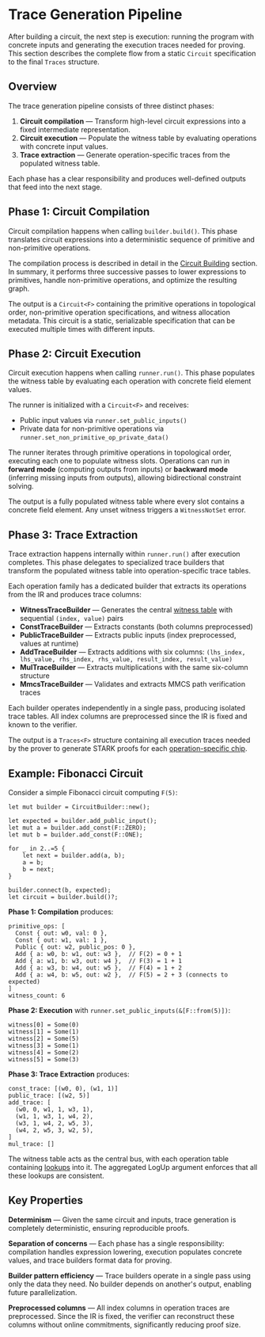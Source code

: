 # Trace Generation Pipeline

After building a circuit, the next step is execution: running the program with concrete inputs and generating the execution traces needed for proving. This section describes the complete flow from a static `Circuit` specification to the final `Traces` structure.

## Overview

The trace generation pipeline consists of three distinct phases:

1. **Circuit compilation** — Transform high-level circuit expressions into a fixed intermediate representation.
2. **Circuit execution** — Populate the witness table by evaluating operations with concrete input values.
3. **Trace extraction** — Generate operation-specific traces from the populated witness table.

Each phase has a clear responsibility and produces well-defined outputs that feed into the next stage.

## Phase 1: Circuit Compilation

Circuit compilation happens when calling `builder.build()`. This phase translates circuit expressions into a deterministic sequence of primitive and non-primitive operations.

The compilation process is described in detail in the [Circuit Building](./circuit_building.md#building-pipeline) section. In summary, it performs three successive passes to lower expressions to primitives, handle non-primitive operations, and optimize the resulting graph.

The output is a `Circuit<F>` containing the primitive operations in topological order, non-primitive operation specifications, and witness allocation metadata. This circuit is a static, serializable specification that can be executed multiple times with different inputs.

## Phase 2: Circuit Execution

Circuit execution happens when calling `runner.run()`. This phase populates the witness table by evaluating each operation with concrete field element values.

The runner is initialized with a `Circuit<F>` and receives:
- Public input values via `runner.set_public_inputs()`
- Private data for non-primitive operations via `runner.set_non_primitive_op_private_data()`

The runner iterates through primitive operations in topological order, executing each one to populate witness slots. Operations can run in **forward mode** (computing outputs from inputs) or **backward mode** (inferring missing inputs from outputs), allowing bidirectional constraint solving.

The output is a fully populated witness table where every slot contains a concrete field element. Any unset witness triggers a `WitnessNotSet` error.

## Phase 3: Trace Extraction

Trace extraction happens internally within `runner.run()` after execution completes. This phase delegates to specialized trace builders that transform the populated witness table into operation-specific trace tables.

Each operation family has a dedicated builder that extracts its operations from the IR and produces trace columns:

- **WitnessTraceBuilder** — Generates the central [witness table](./construction.md#witness-table) with sequential `(index, value)` pairs
- **ConstTraceBuilder** — Extracts constants (both columns preprocessed)
- **PublicTraceBuilder** — Extracts public inputs (index preprocessed, values at runtime)
- **AddTraceBuilder** — Extracts additions with six columns: `(lhs_index, lhs_value, rhs_index, rhs_value, result_index, result_value)`
- **MulTraceBuilder** — Extracts multiplications with the same six-column structure
- **MmcsTraceBuilder** — Validates and extracts MMCS path verification traces

Each builder operates independently in a single pass, producing isolated trace tables. All index columns are preprocessed since the IR is fixed and known to the verifier.

The output is a `Traces<F>` structure containing all execution traces needed by the prover to generate STARK proofs for each [operation-specific chip](./construction.md#operation-specific-stark-chips).

## Example: Fibonacci Circuit

Consider a simple Fibonacci circuit computing `F(5)`:

```rust,ignore
let mut builder = CircuitBuilder::new();

let expected = builder.add_public_input();
let mut a = builder.add_const(F::ZERO);
let mut b = builder.add_const(F::ONE);

for _ in 2..=5 {
    let next = builder.add(a, b);
    a = b;
    b = next;
}

builder.connect(b, expected);
let circuit = builder.build()?;
```

**Phase 1: Compilation** produces:
```text
primitive_ops: [
  Const { out: w0, val: 0 },
  Const { out: w1, val: 1 },
  Public { out: w2, public_pos: 0 },
  Add { a: w0, b: w1, out: w3 },  // F(2) = 0 + 1
  Add { a: w1, b: w3, out: w4 },  // F(3) = 1 + 1
  Add { a: w3, b: w4, out: w5 },  // F(4) = 1 + 2
  Add { a: w4, b: w5, out: w2 },  // F(5) = 2 + 3 (connects to expected)
]
witness_count: 6
```

**Phase 2: Execution** with `runner.set_public_inputs(&[F::from(5)])`:
```text
witness[0] = Some(0)
witness[1] = Some(1)
witness[2] = Some(5)
witness[3] = Some(1)
witness[4] = Some(2)
witness[5] = Some(3)
```

**Phase 3: Trace Extraction** produces:
```text
const_trace: [(w0, 0), (w1, 1)]
public_trace: [(w2, 5)]
add_trace: [
  (w0, 0, w1, 1, w3, 1),
  (w1, 1, w3, 1, w4, 2),
  (w3, 1, w4, 2, w5, 3),
  (w4, 2, w5, 3, w2, 5),
]
mul_trace: []
```

The witness table acts as the central bus, with each operation table containing [lookups](./construction.md#lookups) into it. The aggregated LogUp argument enforces that all these lookups are consistent.

## Key Properties

**Determinism** — Given the same circuit and inputs, trace generation is completely deterministic, ensuring reproducible proofs.

**Separation of concerns** — Each phase has a single responsibility: compilation handles expression lowering, execution populates concrete values, and trace builders format data for proving.

**Builder pattern efficiency** — Trace builders operate in a single pass using only the data they need. No builder depends on another's output, enabling future parallelization.

**Preprocessed columns** — All index columns in operation traces are preprocessed. Since the IR is fixed, the verifier can reconstruct these columns without online commitments, significantly reducing proof size.
